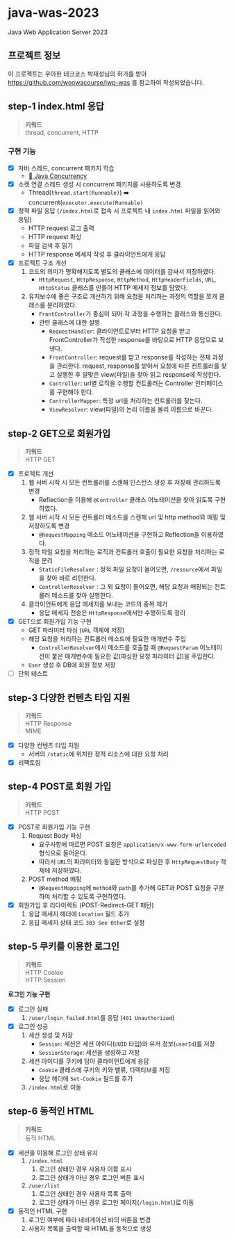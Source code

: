 # java-was-2023

Java Web Application Server 2023

## 프로젝트 정보

이 프로젝트는 우아한 테크코스 박재성님의 허가를 받아 https://github.com/woowacourse/jwp-was
를 참고하여 작성되었습니다.

## step-1 index.html 응답

> **키워드**<br>
> thread, concurrent, HTTP

### 구현 기능

- [x] 자바 스레드, concurrent 패키지 학습
    - [📖 Java Concurrency](https://github.com/mingulmangul/be-was/wiki/Java-Concurrency)
- [x] 소켓 연결 스레드 생성 시 concurrent 패키지를 사용하도록 변경
    - Thread(`thread.start(Runnable)`) ➡️ concurrent(`executor.execute(Runnable)`
- [x] 정적 파일 응답 (`/index.html`로 접속 시 프로젝트 내 `index.html` 파일을 읽어와 응답)
    - HTTP request 로그 출력
    - HTTP request 파싱
    - 파일 검색 후 읽기
    - HTTP response 메세지 작성 후 클라이언트에게 응답
- [x] 프로젝트 구조 개선
    1. 코드의 의미가 명확해지도록 별도의 클래스에 데이터를 감싸서 저장하였다.
        - `HttpRequest`, `HttpResponse`, `HttpMethod`, `HttpHeaderFields`, `URL`, `HttpStatus` 클래스를 만들어 HTTP 메세지 정보를 담았다.
    2. 유지보수에 좋은 구조로 개선하기 위해 요청을 처리하는 과정의 역할을 쪼개 클래스를 분리하였다.
        - `FrontController`가 중심이 되어 각 과정을 수행하는 클래스와 통신한다.
        - 관련 클래스에 대한 설명
            - `RequestHandler`: 클라이언트로부터 HTTP 요청을 받고 FrontController가 작성한 response를 바탕으로 HTTP 응답으로 보낸다.
            - `FrontController`: request를 받고 response를 작성하는 전체 과정을 관리한다. request, response를 받아서 요청에 따른 컨트롤러를 찾고 실행한 후 알맞은
          view(파일)을 찾아 읽고 response에 작성한다.
            - `Controller`: url별 로직을 수행할 컨트롤러는 Controller 인터페이스를 구현해야 한다.
            - `ControllerMapper`: 특정 url을 처리하는 컨트롤러를 찾는다.
            - `ViewResolver`: view(파일)의 논리 이름을 물리 이름으로 바꾼다.

## step-2 GET으로 회원가입

> **키워드**<br>
> HTTP GET

- [x] 프로젝트 개선
    1. 웹 서버 시작 시 모든 컨트롤러를 스캔해 인스턴스 생성 후 저장해 관리하도록 변경
        - Reflection을 이용해 `@Controller` 클래스 어노테이션을 찾아 읽도록 구현하였다.
    2. 웹 서버 시작 시 모든 컨트롤러 메소드를 스캔해 url 및 http method와 매핑 및 저장하도록 변경
        - `@RequestMapping` 메소드 어노테이션을 구현하고 Reflection을 이용하였다.
    3. 정적 파일 요청을 처리하는 로직과 컨트롤러 호출이 필요한 요청을 처리하는 로직을 분리
        - `StaticFileResolver` : 정적 파일 요청이 들어오면, `/resource`에서 파일을 찾아 바로 리턴한다.
        - `ControllerResolver` : 그 외 요청이 들어오면, 해당 요청과 매핑되는 컨트롤러 메소드를 찾아 실행한다.
    4. 클라이언트에게 응답 메세지를 보내는 코드의 중복 제거
        - 응답 메세지 전송은 `HttpResponse`에서만 수행하도록 정리
- [x] GET으로 회원가입 기능 구현
    - GET 파라미터 파싱 (`URL` 객체에 저장)
    - 해당 요청을 처리하는 컨트롤러 메소드에 필요한 매개변수 주입
        - `ControllerResolver`에서 메소드를 호출할 때 `@RequestParam` 어노테이션이 붙은 매개변수에 필요한 값(파싱한 요청 파라미터 값)을 주입한다.
    - `User` 생성 후 DB에 회원 정보 저장
- [ ] 단위 테스트

## step-3 다양한 컨텐츠 타입 지원

> **키워드**<br>
> HTTP Response<br>
> MIME

- [x] 다양한 컨텐츠 타입 지원
    - 서버의 `/static`에 위치한 정적 리소스에 대한 요청 처리
- [x] 리팩토링

## step-4 POST로 회원 가입

> **키워드**<br>
> HTTP POST

- [x] POST로 회원가입 기능 구현
    1. Request Body 파싱
        - 요구사항에 따르면 POST 요청은 `application/x-www-form-urlencoded` 형식으로 들어온다.
        - 따라서 `URL`의 파라미터와 동일한 방식으로 파싱한 후 `HttpRequestBody` 객체에 저장하였다.
    2. POST method 매핑
        - `@RequestMapping`에 `method`와 `path`를 추가해 GET과 POST 요청을 구분하여 처리할 수 있도록 구현하였다.
- [x] 회원가입 후 리다이렉트 (POST-Redirect-GET 패턴)
    1. 응답 메세지 헤더에 `Location` 필드 추가
    2. 응답 메세지 상태 코드 `303 See Other`로 설정

## step-5 쿠키를 이용한 로그인

> **키워드**<br>
> HTTP Cookie<br>
> HTTP Session

**로그인 기능 구현**
- [x] 로그인 실패
    1. `/user/login_failed.html`를 응답 (`401 Unauthorized`)
- [x] 로그인 성공
    1. 세션 생성 및 저장
        - `Session`: 세션은 세션 아이디(`UUID` 타입)와 유저 정보(`userId`)를 저장
        - `SessionStorage`: 세션을 생성하고 저장
    2. 세션 아이디를 쿠키에 담아 클라이언트에게 응답
        - `Cookie` 클래스에 쿠키의 키와 밸류, 디렉티브를 저장
        - 응답 헤더에 `Set-Cookie` 필드를 추가
    3. `/index.html`로 이동

## step-6 동적인 HTML

> **키워드**<br>
> 동적 HTML

- [x] 세션을 이용해 로그인 상태 유지
    1. `/index.html`
        1. 로그인 상태인 경우 사용자 이름 표시
        2. 로그인 상태가 아닌 경우 로그인 버튼 표시
    2. `/user/list`
        1. 로그인 상태인 경우 사용자 목록 출력
        2. 로그인 상태가 아닌 경우 로그인 페이지(`/login.html`)로 이동
- [x] 동적인 HTML 구현
    1. 로그인 여부에 따라 네비게이션 바의 버튼을 변경
    2. 사용자 목록을 출력할 때 HTML을 동적으로 생성
